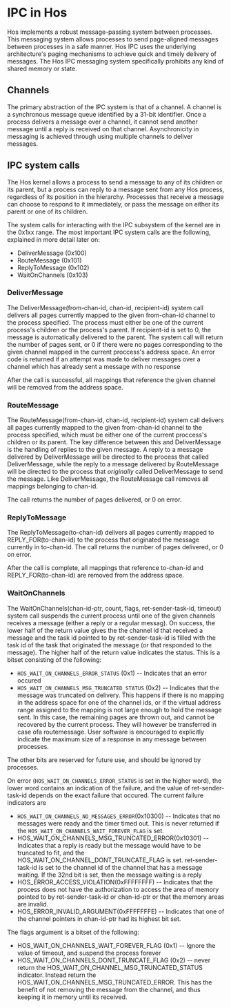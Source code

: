 IPC in Hos
==========

Hos implements a robust message-passing system between processes. This messaging system allows processes to send page-aligned messages between processes in a safe manner. Hos IPC uses the underlying architecture's paging mechanisms to achieve quick and timely delivery of messages. The Hos IPC messaging system specifically prohibits any kind of shared memory or state.

Channels
---------

The primary abstraction of the IPC system is that of a channel. A channel is a synchronous message queue identified by a 31-bit identifier. Once a process delivers a message over a channel, it cannot send another message until a reply is received on that channel. Asynchronicity in messaging is achieved through using multiple channels to deliver messages.

IPC system calls
------------------

The Hos kernel allows a process to send a message to any of its children or its parent, but a process can reply to a message sent from any Hos process, regardless of its position in the hierarchy. Processes that receive a message can choose to respond to it immediately, or pass the message on either its parent or one of its children.

The system calls for interacting with the IPC subsystem of the kernel are in the 0x1xx range. The most important IPC system calls are the following, explained in more detail later on:

  * DeliverMessage (0x100)
  * RouteMessage (0x101)
  * ReplyToMessage (0x102)
  * WaitOnChannels (0x103)

### DeliverMessage

The DeliverMessage(from-chan-id, chan-id, recipient-id) system call delivers all pages currently mapped to the given from-chan-id channel to the process specified. The process must either be one of the current process's children or the process's parent. If recipient-id is set to 0, the message is automatically delivered to the parent. The system call will return the number of pages sent, or 0 if there were no pages corresponding to the given channel mapped in the current proccess's address space. An error code is returned if an attempt was made to deliver messages over a channel which has already sent a message with no response

After the call is successful, all mappings that reference the given channel will be removed from the address space.

### RouteMessage

The RouteMessage(from-chan-id, chan-id, recipient-id) system call delivers all pages currently mapped to the given from-chan-id channel to the process specified, which must be either one of the current proccess's children or its parent. The key difference between this and DeliverMessage is the handling of replies to the given message. A reply to a message delivered by DeliverMessage will be directed to the process that called DeliverMessage, while the reply to a message delivered by RouteMessage will be directed to the process that *originally* called DeliverMessage to send the message. Like DeliverMessage, the RouteMessage call removes all mappings belonging to chan-id.

The call returns the number of pages delivered, or 0 on error.

### ReplyToMessage

The ReplyToMessage(to-chan-id) delivers all pages currently mapped to REPLY_FOR(to-chan-id) to the process that originated the message currently in to-chan-id. The call returns the number of pages delivered, or 0 on error.

After the call is complete, all mappings that reference to-chan-id and REPLY_FOR(to-chan-id) are removed from the address space.

### WaitOnChannels

The WaitOnChannels(chan-id-ptr, count, flags, ret-sender-task-id, timeout) system call suspends the current process until one of the given channels receives a message (either a reply or a regular messag). On success, the lower half of the return value gives the the channel id that received a message and the task id pointed to by ret-sender-task-id is filled with the task id of the task that originated the message (or that responded to the message). The higher half of the return value indicates the status. This is a bitset consisting of the following:

  * `HOS_WAIT_ON_CHANNELS_ERROR_STATUS` (0x1) -- Indicates that an error occured
  * `HOS_WAIT_ON_CHANNELS_MSG_TRUNCATED_STATUS` (0x2) -- Indicates that the message was truncated on delivery. This happens if there is no mapping in the address space for one of the channel ids, or if the virtual address range assigned to the mapping is not large enough to hold the message sent. In this case, the remaining pages are thrown out, and cannot be recovered by the current process. They will however be transferred in case ofa routemessage. User software is encouraged to explicitly indicate the maximum size of a response in any message between processes.

  The other bits are reserved for future use, and should be ignored by processes.

On error (`HOS_WAIT_ON_CHANNELS_ERROR_STATUS` is set in the higher word), the lower word contains an indication of the failure, and the value of ret-sender-task-id depends on the exact failure that occured. The current failure indicators are

  * `HOS_WAIT_ON_CHANNELS_NO_MESSAGES_ERROR`(0x10300) -- Indicates that no messages were ready and the timer timed out. This is never returned if the `HOS_WAIT_ON_CHANNELS_WAIT_FOREVER_FLAG` is set.
  * HOS_WAIT_ON_CHANNELS_MSG_TRUNCATED_ERROR(0x10301) -- Indicates that a reply is ready but the message would have to be truncated to fit, and the HOS_WAIT_ON_CHANNEL_DONT_TRUNCATE_FLAG is set. ret-sender-task-id is set to the channel id of the channel that has a message waiting. If the 32nd bit is set, then the message waiting is a reply
  * HOS_ERROR_ACCESS_VIOLATION(0xFFFFFFFF) -- Indicates that the process does not have the authorization to access the area of memory pointed to by ret-sender-task-id or chan-id-ptr or that the memory areas are invalid.
  * HOS_ERROR_INVALID_ARGUMENT(0xFFFFFFFE) -- Indicates that one of the channel pointers in chan-id-ptr had its highest bit set.

The flags argument is a bitset of the following:

  * HOS_WAIT_ON_CHANNELS_WAIT_FOREVER_FLAG (0x1) -- Ignore the value of timeout, and suspend the process forever
  * HOS_WAIT_ON_CHANNELS_DONT_TRUNCATE_FLAG (0x2) -- never return the HOS_WAIT_ON_CHANNEL_MSG_TRUNCATED_STATUS indicator. Instead return the HOS_WAIT_ON_CHANNELS_MSG_TRUNCATED_ERROR. This has the benefit of not removing the message from the channel, and thus keeping it in memory until its received.
